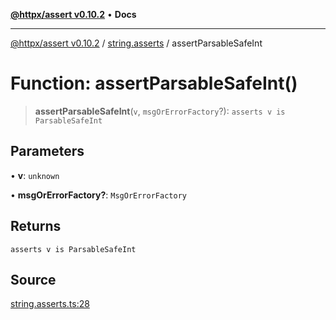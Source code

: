 [**@httpx/assert v0.10.2**](../../README.md) • **Docs**

***

[@httpx/assert v0.10.2](../../README.md) / [string.asserts](../README.md) / assertParsableSafeInt

# Function: assertParsableSafeInt()

> **assertParsableSafeInt**(`v`, `msgOrErrorFactory`?): `asserts v is ParsableSafeInt`

## Parameters

• **v**: `unknown`

• **msgOrErrorFactory?**: `MsgOrErrorFactory`

## Returns

`asserts v is ParsableSafeInt`

## Source

[string.asserts.ts:28](https://github.com/belgattitude/httpx/blob/9872a04f73c192beff5f4b4d63a156ff5269c00c/packages/assert/src/string.asserts.ts#L28)
